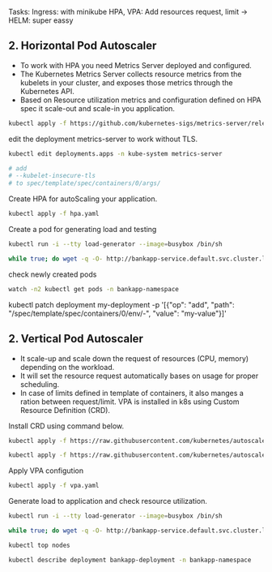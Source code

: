 Tasks:
Ingress: with minikube
HPA, VPA: Add resources request, limit -> 
HELM: super eassy
## 2. Horizontal Pod Autoscaler
- To work with HPA you need Metrics Server deployed and configured. 
- The Kubernetes Metrics Server collects resource metrics from the kubelets in your cluster, and exposes those metrics through the Kubernetes API.
- Based on Resource utilization metrics and configuration defined on HPA spec it scale-out and scale-in you application.
```bash
kubectl apply -f https://github.com/kubernetes-sigs/metrics-server/releases/latest/download/components.yaml
```
edit the deployment metrics-server to work without TLS.

```bash
kubectl edit deployments.apps -n kube-system metrics-server 

# add 
# --kubelet-insecure-tls
# to spec/template/spec/containers/0/args/
```
Create HPA for autoScaling your application.
```bash
kubectl apply -f hpa.yaml
```

Create a pod for generating load and testing
```bash
kubectl run -i --tty load-generator --image=busybox /bin/sh

while true; do wget -q -O- http://bankapp-service.default.svc.cluster.local; done
```
check newly created pods
```bash
watch -n2 kubectl get pods -n bankapp-namespace
```
kubectl patch deployment my-deployment -p '[{"op": "add", "path": "/spec/template/spec/containers/0/env/-", "value": "my-value"}]'


## 2. Vertical Pod Autoscaler
- It scale-up and scale down the request of resources (CPU, memory) depending on the workload.
- It will set the resource request automatically bases on usage for proper scheduling.
- In case of limits defined in template of containers, it also manges a ration between request/limit.
VPA is installed in k8s using Custom Resource Definition (CRD).

Install CRD using command below.
```bash 
kubectl apply -f https://raw.githubusercontent.com/kubernetes/autoscaler/vpa-release-1.0/vertical-pod-autoscaler/deploy/vpa-v1-crd-gen.yaml

kubectl apply -f https://raw.githubusercontent.com/kubernetes/autoscaler/vpa-release-1.0/vertical-pod-autoscaler/deploy/vpa-rbac.yaml
```
Apply VPA configution
```bash
kubectl apply -f vpa.yaml
```

Generate load to application and check resource utilization.
```bash
kubectl run -i --tty load-generator --image=busybox /bin/sh

while true; do wget -q -O- http://bankapp-service.default.svc.cluster.local; done
```

```bash
kubectl top nodes

kubectl describe deployment bankapp-deployment -n bankapp-namespace
```